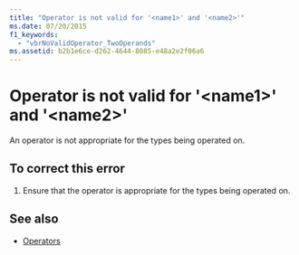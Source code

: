 ```yaml
---
title: "Operator is not valid for '<name1>' and '<name2>'"
ms.date: 07/20/2015
f1_keywords: 
  - "vbrNoValidOperator_TwoOperands"
ms.assetid: b2b1e6ce-d262-4644-8085-e48a2e2f06a6
---
```

# Operator is not valid for '\<name1>' and '\<name2>'
An operator is not appropriate for the types being operated on.  
  
## To correct this error  
  
1. Ensure that the operator is appropriate for the types being operated on.  
  
## See also

- [Operators](../../visual-basic/language-reference/operators/index.md)
